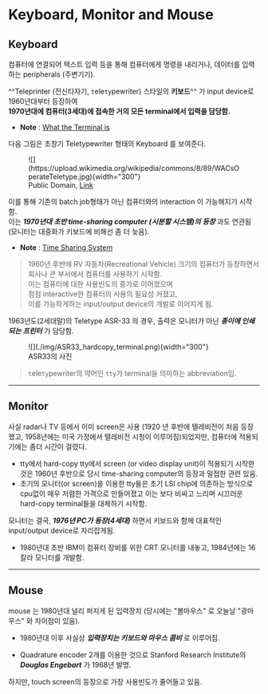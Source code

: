 # Keyboard, Monitor and Mouse 

## Keyboard

컴퓨터에 연결되어 텍스트 입력 등을 통해 컴퓨터에게 명령을 내리거나, 데이터를 입력하는 peripherals (주변기기).


^^Teleprinter (전신타자기, `t`ele`ty`pewriter) 스타일의 **키보드**^^ 가 input device로 1960년대부터 등장하여  
**1970년대에 컴퓨터(3세대)에 접속한 거의 모든 terminal에서 입력을 담당함.**

* **Note** : [What the Terminal is](../../OS/console_terminal_shell_kernel.md#terminal)


다음 그림은 초창기 Teletypewriter 형태의 Keyboard 를 보여준다.

<figure markdown>
![](https://upload.wikimedia.org/wikipedia/commons/8/89/WACsOperateTeletype.jpg){width="300"}
<figcaption>Public Domain, <a href="https://commons.wikimedia.org/w/index.php?curid=225986">Link</a></figcaption>
</figure>

이를 통해 기존의 batch job형태가 아닌 컴퓨터와의 interaction 이 가능해지기 시작함.  
이는 ***1970년대 초반 time-sharing computer (시분할 시스템)의 등장*** 과도 연관됨 (모니터는 대중화가 키보드에 비해선 좀 더 늦음).

* **Note** : [Time Sharing System](../../OS/operating_system.md#시분할-time-sharing-시스템)

> 1960년 후반에 RV 자동차(Recreational Vehicle) 크기의 컴퓨터가 등장하면서  
> 회사나 큰 부서에서 컴퓨터를 사용하기 시작함.  
> 이는 컴퓨터에 대한 사용빈도의 증가로 이어졌으며  
> 점점 interactive한 컴퓨터의 사용의 필요성 커졌고,  
> 이를 가능하게하는 input/output device의 개발로 이어지게 됨.

1963년도(2세대말)의 Teletype ASR-33 의 경우, 출력은 모니터가 아닌 ***종이에 인쇄되는 프린터*** 가 담당함. 

<figure markdown>
![](./img/ASR33_hardcopy_terminal.png){width="300"}
<figcaption>ASR33의 사진</figcaption>
</figure>

> `t`ele`ty`pewriter의 약어인 `tty`가 terminal을 의미하는 abbreviation임.

---

## Monitor

사실 radar나 TV 등에서 이미 screen은 사용 (1920 년 후반에 텔레비전이 처음 등장했고, 1958년에는 미국 가정에서 텔레비전 시청이 이루어짐)되었지만, 컴퓨터에 적용되기에는 좀더 시간이 걸렸다. 

* tty에서 hard-copy tty에서 screen (or video display unit)이 적용되기 시작한 것은 1960년 후반으로 당시 time-sharing computer의 등장과 밀접한 관련 있음. 
* 초기의 모니터(or screen)을 이용한 tty들은 초기 LSI chip에 의존하는 방식으로 cpu없이 매우 저렴한 가격으로 만들어졌고 이는 보다 비싸고 느리며 시끄러운 hard-copy terminal들을 대체하기 시작함.

모니터는 결국, ***1976년 PC가 등장(4세대)*** 하면서 키보드와 함께 대표적인 input/output device로 자리잡게됨. 

* 1980년대 초반 IBM이 컴퓨터 장비를 위한 CRT 모니터를 내놓고, 1984년에는 16칼라 모니터를 개발함.

---

## Mouse 

mouse 는 1980년대 널리 퍼지게 된 입력장치 (당시에는 "볼마우스" 로 오늘날 "광마우스" 와 차이점이 있음). 

* 1980년대 이후 사실상 ***입력장치는 키보드와 마우스 콤비*** 로 이루어짐.

* Quadrature encoder 2개를 이용한 것으로 Stanford Research Institute의 ***Douglas Engebart*** 가 1968년 발명.

하지만, touch screen의 등장으로 가장 사용빈도가 줄어들고 있음.